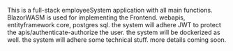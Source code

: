 This is a full-stack employeeSystem application with all main functions. 
BlazorWASM is used for implementing the Frontend. webapis, entityframework core, postgres sql. 
the system will adhere JWT to protect the apis/authenticate-authorize the user. 
the system will be dockerized as well.
the system will adhere some technical stuff. more details coming soon.
